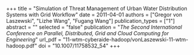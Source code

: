 +++
title = "Simulation of Threat Management of Urban Water Distribution Systems with Grid Workflow"
date = 2011-04-01
authors = ["Gregor von Laszewski", "Lizhe Wang", "Fugang Wang"]
publication_types = ["1"]
abstract = ""
selected = "false"
publication = "*The Second International Conference on Parallel, Distributed, Grid and Cloud Computing for Engineering*"
url_pdf = "11-wtm-cyberaide-hadoop/vonLaszewski-11-wtm-hadoop.pdf"
doi = "10.1007/11758532_54"
+++

